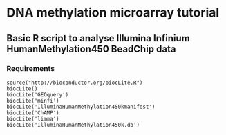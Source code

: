 # DNA methylation microarray tutorial
## Basic R script to analyse Illumina Infinium HumanMethylation450 BeadChip data

### Requirements
```
source("http://bioconductor.org/biocLite.R")
biocLite()
biocLite('GEOquery')
biocLite('minfi')
biocLite('IlluminaHumanMethylation450kmanifest')
biocLite('ChAMP')
biocLite('limma')
biocLite('IlluminaHumanMethylation450k.db')
```
